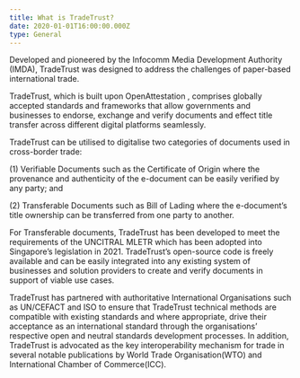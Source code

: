 ```yaml
---
title: What is TradeTrust?
date: 2020-01-01T16:00:00.000Z
type: General
---
```

Developed and pioneered by the Infocomm Media Development Authority (IMDA), TradeTrust was designed to address the challenges of paper-based international trade. 

TradeTrust, which is built upon OpenAttestation , comprises globally accepted standards and frameworks that allow governments and businesses to endorse, exchange and verify documents and effect title transfer across different digital platforms seamlessly. 

TradeTrust can be utilised to digitalise two categories of documents used in cross-border trade: 

(1) Verifiable Documents such as the Certificate of Origin where the provenance and authenticity of the e-document can be easily verified by any party; and 

(2) Transferable Documents such as Bill of Lading where the e-document’s title ownership can be transferred from one party to another. 

For Transferable documents, TradeTrust has been developed to meet the requirements of the UNCITRAL MLETR  which has been adopted into Singapore’s legislation  in 2021. TradeTrust’s open-source code is freely available and can be easily integrated into any existing system of businesses and solution providers to create and verify documents in support of viable use cases. 

TradeTrust has partnered with authoritative International Organisations such as UN/CEFACT and ISO to ensure that TradeTrust technical methods are compatible with existing standards and where appropriate, drive their acceptance as an international standard through the organisations’ respective open and neutral standards development processes. In addition, TradeTrust is advocated as the key interoperability mechanism for trade in several notable publications by World Trade Organisation(WTO) and International Chamber of Commerce(ICC).